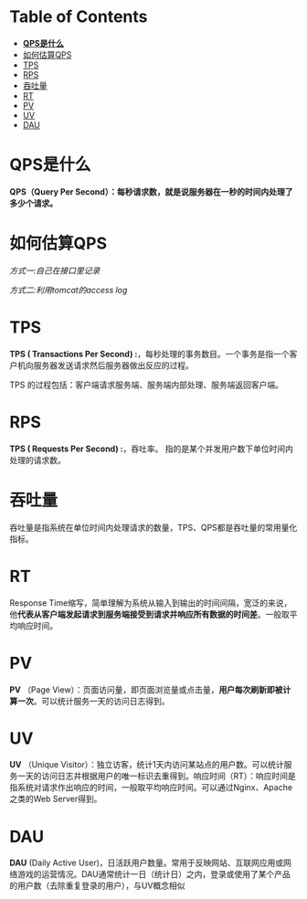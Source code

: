 # Table of Contents

* [**QPS是什么**](#qps是什么)
* [如何估算QPS](#如何估算qps)
* [TPS](#tps)
* [RPS](#rps)
* [吞吐量](#吞吐量)
* [RT](#rt)
* [PV](#pv)
* [UV](#uv)
* [DAU](#dau)


# **QPS是什么**

**QPS（Query Per Second）：每秒请求数，就是说服务器在一秒的时间内处理了多少个请求。**



# 如何估算QPS

*方式一:自己在接口里记录*

*方式二:利用tomcat的access log*



# TPS 

**TPS ( Transactions Per Second) :**，每秒处理的事务数目。一个事务是指一个客户机向服务器发送请求然后服务器做出反应的过程。

TPS 的过程包括：客户端请求服务端、服务端内部处理、服务端返回客户端。





# RPS

**TPS ( Requests Per Second) :**，吞吐率。 指的是某个并发用户数下单位时间内处理的请求数。



# 吞吐量

吞吐量是指系统在单位时间内处理请求的数量，TPS、QPS都是吞吐量的常用量化指标。



# RT

Response Time缩写，简单理解为系统从输入到输出的时间间隔，宽泛的来说，他**代表从客户端发起请求到服务端接受到请求并响应所有数据的时间差**。一般取平均响应时间。

# PV

**PV** （Page View）：页面访问量，即页面浏览量或点击量，**用户每次刷新即被计算一次**。可以统计服务一天的访问日志得到。



# UV

**UV** （Unique Visitor）：独立访客，统计1天内访问某站点的用户数。可以统计服务一天的访问日志并根据用户的唯一标识去重得到。响应时间（RT）：响应时间是指系统对请求作出响应的时间，一般取平均响应时间。可以通过Nginx、Apache之类的Web Server得到。



# DAU

**DAU** (Daily Active User)，日活跃用户数量。常用于反映网站、互联网应用或网络游戏的运营情况。DAU通常统计一日（统计日）之内，登录或使用了某个产品的用户数（去除重复登录的用户），与UV概念相似
